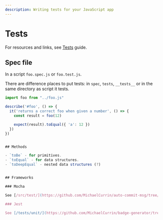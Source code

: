 ```yaml
---
description: Writing tests for your JavaScript app
---
```

# Tests

For resources and links, see [Tests](https://github.com/MichaelCurrin/learn-to-code/blob/master/en/topics/scripting_languages/JavaScript/tests.md) guide.


## Spec file

In a script `foo.spec.js` or `foo.test.js`. 

There are difference places to put tests: in `spec`, `tests`, `__tests__` or in the same directory as script it tests.

```javascript
import foo from "../foo.js"

describe('#foo', () => {
  it('returns a correct foo when given a number', () => {
    const result = foo(12)

    expect(result).toEqual({ 'a': 12 })
  })
})


## Methods

- `toBe` - for primitives.
- `toEqual` - for data structures.
- `toDeepEqual` - nested data structures (?)


## Frameworks

### Mocha

See [/src/test/](https://github.com/MichaelCurrin/auto-commit-msg/tree/master/src/test) directory in `auto-commit-msg`, a TypeScript application.

### Jest

See [/tests/unit/](https://github.com/MichaelCurrin/badge-generator/tree/master/tests/unit) in `badge-generator`, a Vue application.
